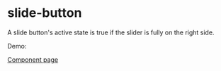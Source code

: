 # slide-button
A slide button's active state is true if the slider is fully on the right side.

Demo:

[Component page](http://jaysunsyn.github.io/slide-button/)